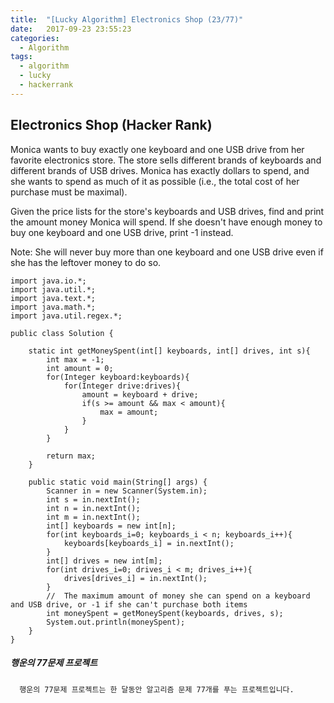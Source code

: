 ```yaml
---
title:  "[Lucky Algorithm] Electronics Shop (23/77)"
date:   2017-09-23 23:55:23
categories:
  - Algorithm
tags:
  - algorithm
  - lucky
  - hackerrank
---
```

## Electronics Shop (Hacker Rank)
Monica wants to buy exactly one keyboard and one USB drive from her favorite electronics store. The store sells  different brands of keyboards and  different brands of USB drives. Monica has exactly  dollars to spend, and she wants to spend as much of it as possible (i.e., the total cost of her purchase must be maximal).

Given the price lists for the store's keyboards and USB drives, find and print the amount money Monica will spend. If she doesn't have enough money to buy one keyboard and one USB drive, print -1 instead.

Note: She will never buy more than one keyboard and one USB drive even if she has the leftover money to do so.

```
import java.io.*;
import java.util.*;
import java.text.*;
import java.math.*;
import java.util.regex.*;

public class Solution {

    static int getMoneySpent(int[] keyboards, int[] drives, int s){
        int max = -1;
        int amount = 0;
        for(Integer keyboard:keyboards){
            for(Integer drive:drives){
                amount = keyboard + drive;
                if(s >= amount && max < amount){
                    max = amount;
                }
            }
        }

        return max;
    }

    public static void main(String[] args) {
        Scanner in = new Scanner(System.in);
        int s = in.nextInt();
        int n = in.nextInt();
        int m = in.nextInt();
        int[] keyboards = new int[n];
        for(int keyboards_i=0; keyboards_i < n; keyboards_i++){
            keyboards[keyboards_i] = in.nextInt();
        }
        int[] drives = new int[m];
        for(int drives_i=0; drives_i < m; drives_i++){
            drives[drives_i] = in.nextInt();
        }
        //  The maximum amount of money she can spend on a keyboard and USB drive, or -1 if she can't purchase both items
        int moneySpent = getMoneySpent(keyboards, drives, s);
        System.out.println(moneySpent);
    }
}

```

##### 행운의 77문제 프로젝트
```
  행운의 77문제 프로젝트는 한 달동안 알고리즘 문제 77개를 푸는 프로젝트입니다.
```
